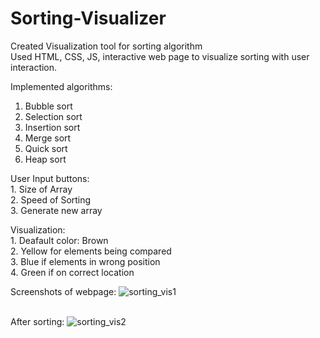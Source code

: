 # Sorting-Visualizer
Created Visualization tool for sorting algorithm<br>
Used HTML, CSS, JS, interactive web page to visualize sorting with user interaction.<br>

Implemented algorithms:<br>
1. Bubble sort<br>
2. Selection sort<br>
3. Insertion sort<br>
4. Merge sort<br>
5. Quick sort<br>
6. Heap sort<br>

User Input buttons:<br> 1. Size of Array<br> 2. Speed of Sorting<br> 3. Generate new array<br>

Visualization:<br> 1. Deafault color: Brown<br> 2. Yellow for elements being compared<br> 3. Blue if elements in wrong position<br> 4. Green if on correct location<br>

Screenshots of webpage:
![sorting_vis1](https://github.com/patidar-sonali/Sorting-Visualizer/assets/96821408/89eff4ed-b996-4786-a471-8bd97205466c)

<br>After sorting:
![sorting_vis2](https://github.com/patidar-sonali/Sorting-Visualizer/assets/96821408/547586d3-ee30-409b-9673-1cf7680592e3)

